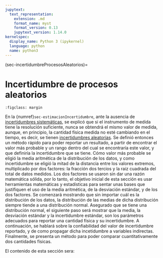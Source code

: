 ```yaml
---
jupytext:
  text_representation:
    extension: .md
    format_name: myst
    format_version: 0.13
    jupytext_version: 1.14.0
kernelspec:
  display_name: Python 3 (ipykernel)
  language: python
  name: python3
---
```


(sec-incertidumbreProcesosAleatorios)=
# Incertidumbre de procesos aleatorios

```{figure} imagenes/ruidoEstatica.png
:figclass: margin
```

En la {numref}`sec-estimacionIncertidumbre`, ante la ausencia de [incertidumbres sistemáticas](subsec-ErrorSistematico), se explicó que si el  instrumento de medida tiene la resolución suficiente, nunca se obtendrá el mismo valor de medida, aunque, en principio, la cantidad física medida no esté cambiando en el tiempo, es decir, se tienen [incertidumbres aleatorias](subsec-ErrorAleatorio). Se definió entonces un método rápido para poder reportar un resultado, a partir de encontrar el valor más probable y un rango dentro del cual se encontraría este valor, y que definiría la incertidumbre que se tiene. Cómo valor más probable se eligió la media aritmética de la distribución de los datos, y como incertidumbre se eligió la mitad de la distancia entre los valores extremos, multiplicado por dos factores: la fracción dos tercios y la raiz cuadrada del total de datos medidos. Los dos factores se usaron sin dar una razón matemática sólida, por lo tanto, el objetivo inicial de esta sección es usar herramientas matemáticas y estadísticas para sentar unas bases que justifiquen el uso de la media aritmética, de la desviación estándar, y de los dos factores. Se comenzará mostrando que sin importar cuál es la distribución de los datos, la distribución de las medias de dicha distribución siempre tiende a una distribución normal. Asegurado que se tiene una distribución normal, el siguiente paso será mostrar que la media, la desviación estándar y la incertidumbre estándar, son los parámetros adecuados para reportar una cantidad física y su incertidumbre. A continuación, se hablará sobre la confiabilidad del valor de incertidumbre reportado, y de como propagar dicha incetidumbre a variables indirectas. Finalmente, se presenta un método para poder comparar cuantitativamente dos cantidades físicas.

El contenido de esta sección sera:

```{tableofcontents}
```
